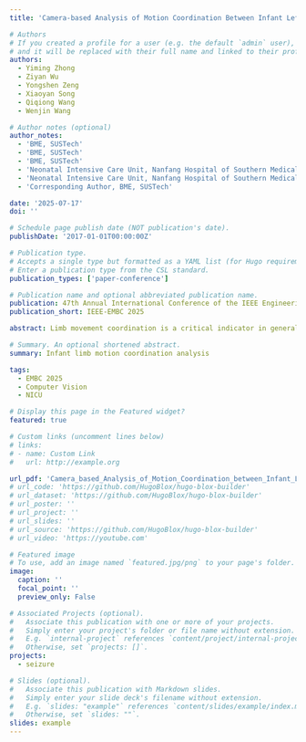 ```yaml
---
title: 'Camera-based Analysis of Motion Coordination Between Infant Left and Right Limbs: A Clinical Study in NICU.'

# Authors
# If you created a profile for a user (e.g. the default `admin` user), write the username (folder name) here
# and it will be replaced with their full name and linked to their profile.
authors:
  - Yiming Zhong
  - Ziyan Wu
  - Yongshen Zeng
  - Xiaoyan Song
  - Qiqiong Wang
  - Wenjin Wang

# Author notes (optional)
author_notes:
  - 'BME, SUSTech'
  - 'BME, SUSTech'
  - 'BME, SUSTech'
  - 'Neonatal Intensive Care Unit, Nanfang Hospital of Southern Medical University, China.'
  - 'Neonatal Intensive Care Unit, Nanfang Hospital of Southern Medical University, China.'
  - 'Corresponding Author, BME, SUSTech' 

date: '2025-07-17'
doi: ''

# Schedule page publish date (NOT publication's date).
publishDate: '2017-01-01T00:00:00Z'

# Publication type.
# Accepts a single type but formatted as a YAML list (for Hugo requirements).
# Enter a publication type from the CSL standard.
publication_types: ['paper-conference']

# Publication name and optional abbreviated publication name.
publication: 47th Annual International Conference of the IEEE Engineering in Medicine and Biology Society (EMBC), 2025.
publication_short: IEEE-EMBC 2025

abstract: Limb movement coordination is a critical indicator in general movement analysis (GMA), which is often used to assess newborn neurological development. Asymmetry in limb movements may indicate brain injury or motor control disorders, also associated with conditions such as cerebral palsy. In this work, we present an automated video processing framework for assessing the coordination of left and right limb movements, aiming to assist healthcare professionals to evaluate infant's limb movement coordination during GMA. We use AggPose, a pose recognition tool based on a Transformer architecture, to extract 12 keypoints (including arms and legs) from video frames. The intensity of movement is calculated using the temporal standard deviation of the keypoint coordinates. Finally, the coordination of movement is analyzed by comparing the cross-correlation and Pearson correlation coefficients of the movement signals between left and right limbs. Our clinical dataset, created in the neonatal intensive care unit, includes 23 preterm infants without neurological disorders. The proposed method shows average cross-correlation and Pearson correlation coefficients of 0.788 and 0.712, respectively, indicating the potential in analyzing the motion coordination of infant limb movements.

# Summary. An optional shortened abstract.
summary: Infant limb motion coordination analysis

tags:
  - EMBC 2025
  - Computer Vision
  - NICU

# Display this page in the Featured widget?
featured: true

# Custom links (uncomment lines below)
# links:
# - name: Custom Link
#   url: http://example.org

url_pdf: 'Camera_based_Analysis_of_Motion_Coordination_between_Infant_Left_and_Right_Limbs_A_Clinical_Study_in_NICU.pdf'
# url_code: 'https://github.com/HugoBlox/hugo-blox-builder'
# url_dataset: 'https://github.com/HugoBlox/hugo-blox-builder'
# url_poster: ''
# url_project: ''
# url_slides: ''
# url_source: 'https://github.com/HugoBlox/hugo-blox-builder'
# url_video: 'https://youtube.com'

# Featured image
# To use, add an image named `featured.jpg/png` to your page's folder.
image:
  caption: ''
  focal_point: ''
  preview_only: False

# Associated Projects (optional).
#   Associate this publication with one or more of your projects.
#   Simply enter your project's folder or file name without extension.
#   E.g. `internal-project` references `content/project/internal-project/index.md`.
#   Otherwise, set `projects: []`.
projects:
  - seizure

# Slides (optional).
#   Associate this publication with Markdown slides.
#   Simply enter your slide deck's filename without extension.
#   E.g. `slides: "example"` references `content/slides/example/index.md`.
#   Otherwise, set `slides: ""`.
slides: example
---
```


